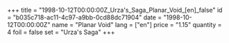 +++
title = "1998-10-12T00:00:00Z_Urza's_Saga_Planar_Void_[en]_false"
id = "b035c718-ac11-4c97-a9bb-0cd88dc71904"
date = "1998-10-12T00:00:00Z"
name = "Planar Void"
lang = ["en"]
price = "1.15"
quantity = 4
foil = false
set = "Urza's Saga"
+++
